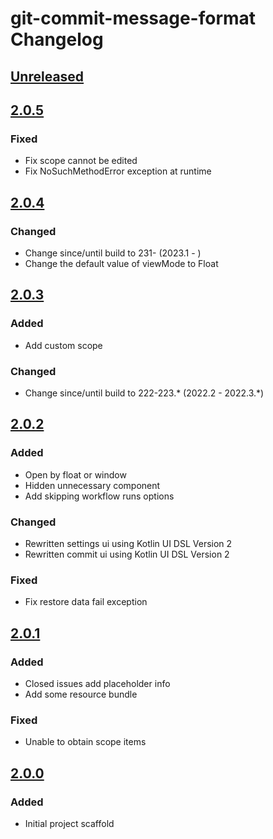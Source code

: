 <!-- Keep a Changelog guide -> https://keepachangelog.com -->

# git-commit-message-format Changelog

## [Unreleased]

## [2.0.5]

### Fixed

- Fix scope cannot be edited
- Fix NoSuchMethodError exception at runtime

## [2.0.4]

### Changed

- Change since/until build to 231- (2023.1 - )
- Change the default value of viewMode to Float

## [2.0.3]

### Added

- Add custom scope

### Changed

- Change since/until build to 222-223.* (2022.2 - 2022.3.*)

## [2.0.2]

### Added

- Open by float or window
- Hidden unnecessary component
- Add skipping workflow runs options

### Changed

- Rewritten settings ui using Kotlin UI DSL Version 2
- Rewritten commit ui using Kotlin UI DSL Version 2

### Fixed

- Fix restore data fail exception

## [2.0.1]

### Added

- Closed issues add placeholder info
- Add some resource bundle

### Fixed

- Unable to obtain scope items

## [2.0.0]

### Added

- Initial project scaffold

[//]: # (@formatter:off)
[Unreleased]: https://github.com/fobgochod/git-commit-message-format/compare/v2.0.5...HEAD
[2.0.5]: https://github.com/fobgochod/git-commit-message-format/compare/v2.0.4...v2.0.5
[2.0.4]: https://github.com/fobgochod/git-commit-message-format/compare/v2.0.3...v2.0.4
[2.0.3]: https://github.com/fobgochod/git-commit-message-format/compare/v2.0.2...v2.0.3
[2.0.2]: https://github.com/fobgochod/git-commit-message-format/compare/v2.0.1...v2.0.2
[2.0.1]: https://github.com/fobgochod/git-commit-message-format/compare/v2.0.0...v2.0.1
[2.0.0]: https://github.com/fobgochod/git-commit-message-format/commits/v2.0.0
